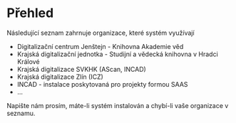 # Přehled #

Následující seznam zahrnuje organizace, které systém využívají


  * Digitalizační centrum Jenštejn - Knihovna Akademie věd
  * Krajská digitalizační jednotka - Studijní a vědecká knihovna v Hradci Králové
  * Krajská digitalizace SVKHK (AScan, INCAD)
  * Krajská digitalizace Zlín (ICZ)
  * INCAD - instalace poskytovaná pro projekty formou SAAS
  * ...


Napište nám prosím, máte-li systém instalován a chybí-li vaše organizace v seznamu.